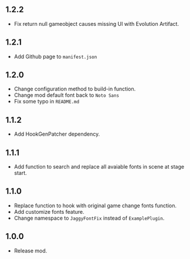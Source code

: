 ## 1.2.2
* Fix return null gameobject causes missing UI with Evolution Artifact.
## 1.2.1
* Add Github page to `manifest.json`
## 1.2.0
* Change configuration method to build-in function.
* Change mod default font back to `Noto Sans`
* Fix some typo in `README.md`
## 1.1.2
* Add HookGenPatcher dependency.
## 1.1.1
* Add function to search and replace all avaiable fonts in scene at stage start.
## 1.1.0
* Replace function to hook with original game change fonts function.
* Add customize fonts feature.
* Change namespace to `JaggyFontFix` instead of `ExamplePlugin`.
## 1.0.0
* Release mod.